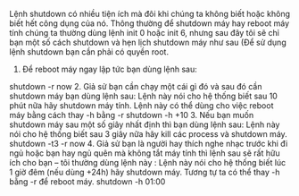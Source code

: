 Lệnh shutdown có nhiều tiện ích mà đôi khi chúng ta không biết hoặc không biết hết công dụng của nó. Thông thường để shutdown máy hay reboot máy tính chúng ta thường dùng lệnh init 0 hoặc init 6, nhưng sau đây tôi sẽ chỉ bạn một số cách shutdown và hẹn lịch shutdown máy như sau (Để sử dụng lệnh shutdown bạn cần phải có quyền root.

1. Để reboot máy ngay lập tức bạn dùng lệnh sau:

shutdown -r now
2. Giả sử bạn cần chạy một cái gì đó và sau đó cần shutdown máy bạn dùng lệnh sau:
Lệnh này nói cho hệ thống biết sau 10 phút nữa hãy shutdown máy tính.
Lệnh này có thể dùng cho việc reboot máy bằng cách thay -h bằng -r
shutdown -h +10
3. Nếu bạn muốn shutdown máy sau một số giây nhất định thì bạn dùng lệnh sau:
Lệnh này nói cho hệ thống biết sau 3 giây nữa hãy kill các process và shutdown máy.
shutdown -t3 -r now
4. Giả sử bạn là người hay thích nghe nhạc trước khi đi ngủ hoặc bạn hay ngủ quên mà không tắt máy tính thì lệnh sau sẽ rất hữu ích cho bạn – tôi thường dùng lệnh này :
Lệnh này nói cho hệ thống biết lúc 1 giờ đêm (nếu dùng +24h) hãy shutdown máy.
Tương tự ta có thể thay -h bằng -r để reboot máy.
shutdown -h 01:00